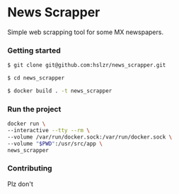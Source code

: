 # News Scrapper

Simple web scrapping tool for some MX newspapers.

### Getting started

```sh
$ git clone git@github.com:hslzr/news_scrapper.git

$ cd news_scrapper

$ docker build . -t news_scrapper
```

### Run the project

```sh
docker run \
--interactive --tty --rm \
--volume /var/run/docker.sock:/var/run/docker.sock \
--volume "$PWD":/usr/src/app \
news_scrapper
```

### Contributing

Plz don't
